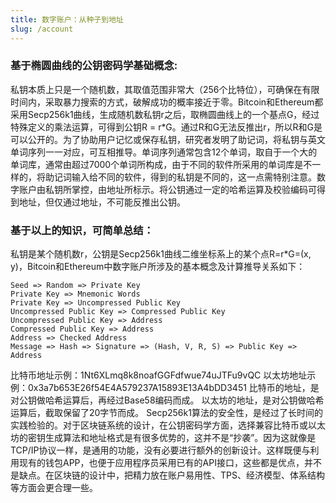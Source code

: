 ```yaml
---
title: 数字账户：从种子到地址
slug: /account
---
```


### 基于椭圆曲线的公钥密码学基础概念:

私钥本质上只是一个随机数，其取值范围非常大（256个比特位），可确保在有限时间内，采取暴力搜索的方式，破解成功的概率接近于零。Bitcoin和Ethereum都采用Secp256k1曲线，生成随机数私钥r之后，取椭圆曲线上的一个基点G，经过特殊定义的乘法运算，可得到公钥R = r*G。通过R和G无法反推出r，所以R和G是可以公开的。为了协助用户记忆或保存私钥，研究者发明了助记词，将私钥与英文单词序列一一对应，可互相推导。单词序列通常包含12个单词，取自于一个大的单词库，通常由超过7000个单词所构成，由于不同的软件所采用的单词库是不一样的，将助记词输入给不同的软件，得到的私钥是不同的，这一点需特别注意。数字账户由私钥所掌控，由地址所标示。将公钥通过一定的哈希运算及校验编码可得到地址，但仅通过地址，不可能反推出公钥。

### 基于以上的知识，可简单总结：

私钥是某个随机数r，公钥是Secp256k1曲线二维坐标系上的某个点R=r*G=(x, y)，Bitcoin和Ethereum中数字账户所涉及的基本概念及计算推导关系如下：
```
Seed => Random => Private Key
Private Key => Mnemonic Words
Private Key => Uncompressed Public Key
Uncompressed Public Key => Compressed Public Key
Uncompressed Public Key => Address
Compressed Public Key => Address 
Address => Checked Address
Message => Hash => Signature => (Hash, V, R, S) => Public Key => Address
```
比特币地址示例：1Nt6XLmq8k8noafGGFdfwue74uJTFu9vQC
以太坊地址示例：0x3a7b653E26f54E4A579237A15893E13A4bDD3451
比特币的地址，是对公钥做哈希运算后，再经过Base58编码而成。
以太坊的地址，是对公钥做哈希运算后，截取保留了20字节而成。
Secp256k1算法的安全性，是经过了长时间的实践检验的。对于区块链系统的设计，在公钥密码学方面，选择兼容比特币或以太坊的密钥生成算法和地址格式是有很多优势的，这并不是“抄袭”。因为这就像是TCP/IP协议一样，是通用的功能，没有必要进行额外的创新设计。这样既便与利用现有的钱包APP，也便于应用程序员采用已有的API接口，这些都是优点，并不是缺点。在区块链的设计中，把精力放在账户易用性、TPS、经济模型、体系结构等方面会更合理一些。